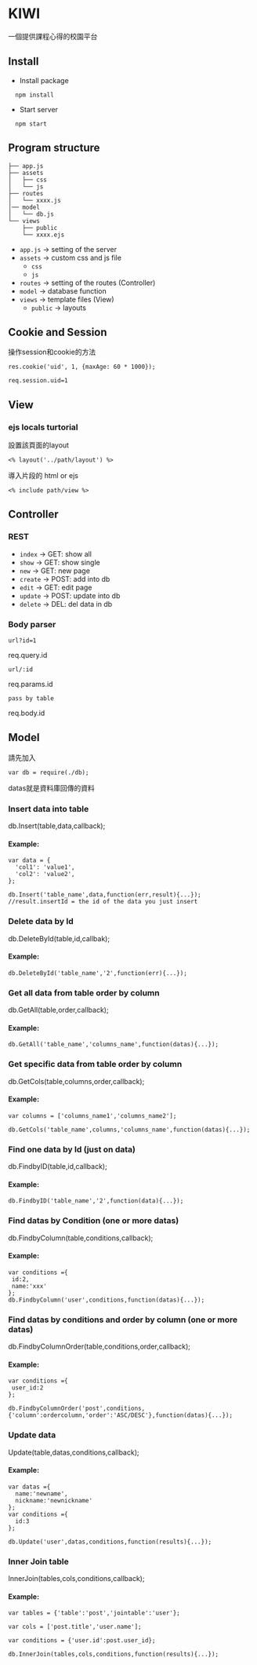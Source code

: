 # KIWI

一個提供課程心得的校園平台

## Install

- Install package
```
  npm install
```

- Start server
```
  npm start
```

## Program structure

```
├── app.js
├── assets
│   ├── css
│   └── js
├── routes   
│   └── xxxx.js  
│── model
│   └── db.js  
└── views
    ├── public
    └── xxxx.ejs
```

- `app.js` -> setting of the server
- `assets` -> custom css and js file
  - `css`
  - `js`
- `routes` -> setting of the routes (Controller)
- `model` -> database function
- `views` -> template files (View)
  - `public` -> layouts

## Cookie and Session

操作session和cookie的方法

`res.cookie('uid', 1, {maxAge: 60 * 1000});`

`req.session.uid=1`

## View

### ejs locals turtorial

設置該頁面的layout

`<% layout('../path/layout') %>`

導入片段的 html or ejs

`<% include path/view %>`

## Controller

### REST

- `index` -> GET: show all
- `show` -> GET: show single
- `new` -> GET: new page
- `create` -> POST: add into db
- `edit` -> GET: edit page
- `update` -> POST: update into db
- `delete` -> DEL: del data in db

### Body parser

`url?id=1`

req.query.id

`url/:id`

req.params.id

`pass by table`

req.body.id

## Model

請先加入

`var db = require(./db);`

datas就是資料庫回傳的資料

### Insert data into table

db.Insert(table,data,callback);

#### Example:

```
var data = {
  'col1': 'value1',
  'col2': 'value2',
};

db.Insert('table_name',data,function(err,result){...});
//result.insertId = the id of the data you just insert
```

### Delete data by Id

db.DeleteById(table,id,callbak);

#### Example:

`db.DeleteById('table_name','2',function(err){...});`

### Get all data from table order by column

db.GetAll(table,order,callback);

#### Example:

`db.GetAll('table_name','columns_name',function(datas){...});`

### Get specific data from table order by column

db.GetCols(table,columns,order,callback);

#### Example:

```
var columns = ['columns_name1','columns_name2'];

db.GetCols('table_name',columns,'columns_name',function(datas){...});
```

### Find one data by Id (just on data)

db.FindbyID(table,id,callback);

#### Example:

`db.FindbyID('table_name','2',function(data){...});`

### Find datas by Condition (one or more datas)

db.FindbyColumn(table,conditions,callback);

#### Example:

```
var conditions ={
 id:2,
 name:'xxx'
};
db.FindbyColumn('user',conditions,function(datas){...});
```

### Find datas by conditions and order by column (one or more datas)

db.FindbyColumnOrder(table,conditions,order,callback);

#### Example:

```
var conditions ={
 user_id:2
};

db.FindbyColumnOrder('post',conditions,{'column':ordercolumn,'order':'ASC/DESC'},function(datas){...});
```

### Update data

Update(table,datas,conditions,callback);

#### Example:

```
var datas ={
  name:'newname',
  nickname:'newnickname'
};
var conditions ={
  id:3
};

db.Update('user',datas,conditions,function(results){...});
```

### Inner Join table

InnerJoin(tables,cols,conditions,callback);

#### Example:
```
var tables = {'table':'post','jointable':'user'};

var cols = ['post.title','user.name'];

var conditions = {'user.id':post.user_id};

db.InnerJoin(tables,cols,conditions,function(results){...});
```
